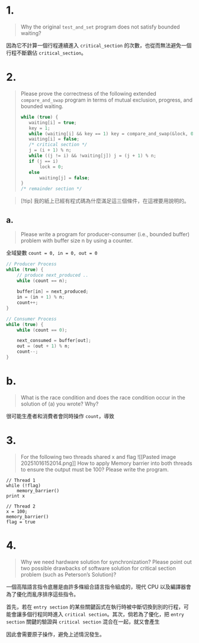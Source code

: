 # 1.
> Why the original `test_and_set` program does not satisfy bounded waiting?

因為它不計算一個行程連續進入 `critical_section` 的次數，也從而無法避免一個行程不斷霸佔 `critical_section`。

# 2.
> Please prove the correctness of the following extended `compare_and_swap` program in terms of mutual exclusion, progress, and bounded waiting.
>```c
>while (true) {
>    waiting[i] = true;
>    key = 1;
>    while (waiting[i] && key == 1) key = compare_and_swap(&lock, 0, 1);
>    waiting[i] = false;
>    /* critical section */
>    j = (i + 1) % n;
>    while ((j != i) && !waiting[j]) j = (j + 1) % n;
>    if (j == i)
>        lock = 0;
>    else
>        waiting[j] = false;
>}
>/* remainder section */
>```

> [!tip] 我的紙上已經有程式碼為什麼滿足這三個條件，在這裡要用說明的。

## a.
> Please write a program for producer-consumer (i.e., bounded buffer) problem with buffer size n by using a counter.

全域變數 `count = 0, in = 0, out = 0`

```c
// Producer Process
while (true) {
	// produce next_produced ..
	while (count == n);
	
	buffer[in] = next_produced;
	in = (in + 1) % n;
    count++;
}
```

```c
// Consumer Process
while (true) {
    while (count == 0);

    next_consumed = buffer[out];
    out = (out + 1) % n;
    count--;
}
```

# b.
> What is the race condition and does the race condition occur in the solution of (a) you wrote? Why?

很可能生產者和消費者會同時操作 `count`，導致
# 3.
> For the following two threads shared x and flag
> ![[Pasted image 20251016152014.png]]
> How to apply Memory barrier into both threads to ensure the output must be 100?
> Please write the program.

```
// Thread 1
while (!flag)
	memory_barrier()
print x
```

```
// Thread 2
x = 100;
memory_barrier()
flag = true
```

# 4.
> Why we need hardware solution for synchronization? Please point out two possible drawbacks of software solution for critical section problem (such as Peterson’s Solution)?

一個高階語言指令底層是由許多條組合語言指令組成的，現代 CPU 以及編譯器會為了優化而亂序排序這些指令。

首先，若在 `entry section` 的某些關鍵函式在執行時被中斷切換到別的行程，可能會讓多個行程同時進入 `critical section`。其次，倘若為了優化，把 `entry section` 關鍵的驗證與 `critical section` 混合在一起，就又會產生

 因此會需要原子操作，避免上述情況發生。